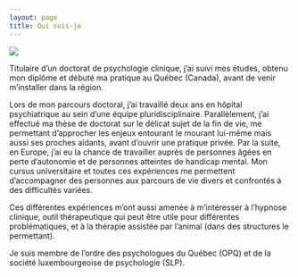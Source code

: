 ```yaml
---
layout: page
title: Qui suis-je
---
```


<span class="circular--portrait">
  <img src="{{ site.baseurl }}/assets/img/me3.jpg" />
</span>



Titulaire d’un doctorat de psychologie clinique, j’ai suivi mes études, obtenu
mon diplôme et débuté ma pratique au Québec (Canada), avant de venir
m’installer dans la région.

Lors de mon parcours doctoral, j’ai travaillé deux ans en hôpital psychiatrique
au sein d’une équipe pluridisciplinaire. Parallèlement, j’ai effectué ma thèse
de doctorat sur le délicat sujet de la fin de vie, me permettant d’approcher
les enjeux entourant le mourant lui-même mais aussi ses proches aidants, avant
d’ouvrir une pratique privée. Par la suite, en Europe, j’ai eu la chance de
travailler auprès de personnes âgées en perte d’autonomie et de personnes
atteintes de handicap mental.  Mon cursus universitaire et toutes ces
expériences me permettent d’accompagner des personnes aux parcours de vie
divers et confrontés à des difficultés variées.

Ces différentes expériences m’ont aussi amenée à m’intéresser à l’hypnose clinique,
outil thérapeutique qui peut être utile pour différentes problématiques, et à la
thérapie assistée par l’animal (dans des structures le permettant).

Je suis membre de l’ordre des psychologues du Québec (OPQ) et de la société
luxembourgeoise de psychologie (SLP).

